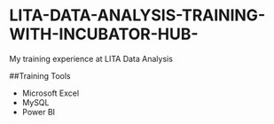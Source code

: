 # LITA-DATA-ANALYSIS-TRAINING-WITH-INCUBATOR-HUB-
My training experience at LITA Data Analysis 

##Training Tools
- Microsoft Excel
- MySQL
- Power BI
